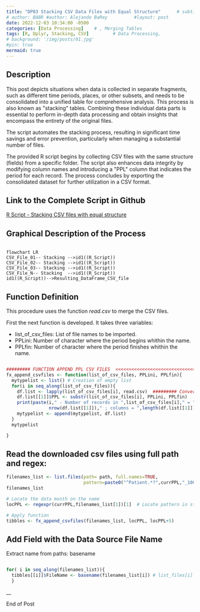 ```yaml
---
title: "DP03 Stacking CSV Data Files with Equal Structure"      # subtitle: "Description of R Scripts for data processing."
# author: BABR #author: Alejando BaRey          #layout: post
date: 2022-12-03 10:34:00 -0500
categories: [Data Processing]    # , Merging Tables
tags: [R, Dplyr, Stacking, CSV]         # Data Processing, 
# background: '/img/posts/01.jpg'
#pin: true
mermaid: true
---
```


## Description 

This post depicts situations when data is collected in separate fragments, such as different time periods, places, or other subsets, and needs to be consolidated into a unified table for comprehensive analysis. This process is also known as "stacking" tables. Combining these individual data parts is essential to perform in-depth data processing and obtain insights that encompass the entirety of the original files.

The script automates the stacking process, resulting in significant time savings and error prevention, particularly when managing a substantial number of files.

The provided R script begins by collecting CSV files with the same structure (fields) from a specific folder. The script also enhances data integrity by modifying column names and introducing a "PPL" column that indicates the period for each record. The process concludes by exporting the consolidated dataset for further utilization in a CSV format.

## Link to the Complete Script in Github
[R Script - Stacking CSV files with equal structure](https://github.com/albarey33/Data_Analysis_R/blob/main/03%20Merging%20CSV%20files%20equal%20structure.R)


## Graphical Description of the Process

<!--![Mergin Files](/images/DataProcess/01_Merging_Excel_Filespng.PNG){: width="832" height="505" }    
_<center>Merging Excel Files</center>_ -->

```mermaid

flowchart LR
CSV_File_01-- Stacking -->id1((R_Script))
CSV_File_02-- Stacking -->id1((R_Script))
CSV_File_03-- Stacking -->id1((R_Script))
CSV_File_N-- Stacking  -->id1((R_Script))
id1((R_Script))-->Resulting_DataFrame_CSV_file

```

## Function Definition

This procedure uses the function _read.csv_ to merge the CSV files.

First the next function is developed. It takes three variables: 
* list_of_csv_files: List of file names to be imported.
* PPLini: Number of character where the period begins whithin the name.
* PPLfin: Number of character where the period finishes whithin the name.

```R

######### FUNCTION APPEND PPL CSV FILES  <<<<<<<<<<<<<<<<<<<<<<<<<<<<<<<<
fx_append_csvfiles <- function(list_of_csv_files, PPLini, PPLfin){
  mytypelist <- list() # Creation of empty list
  for(i in seq_along(list_of_csv_files)){
    df.list <- lapply(list_of_csv_files[i], read.csv)  ######### Convert list to Data frame 
    df.list[[1]]$PPL <- substr(list_of_csv_files[i], PPLini, PPLfin)
    print(paste(i," - Number of records in ",list_of_csv_files[i]," = ",
                nrow(df.list[[1]])," ; columns = ",length(df.list[[1]]),sep=""))
    mytypelist <- append(mytypelist, df.list)
  }
  mytypelist

}
```

## Read the downloaded csv files using full path and regex: 

```R
filenames_list <- list.files(path= path, full.names=TRUE, 
                             pattern=paste0("^Patient.*?",currPPL,"_1000pts.csv"))
filenames_list

# Locate the data month on the name
locPPL <- regexpr(currPPL,filenames_list[1])[1]  # Locate pattern in string

# Apply function
tibbles <- fx_append_csvfiles(filenames_list, locPPL, locPPL+5)
```


## Add Field with the Data Source File Name

Extract name from paths: basename

```R

for( i in seq_along(filenames_list)){
  tibbles[[i]]$FileName <- basename(filenames_list[i]) # list_files[i]
  }

```



__

End of Post

